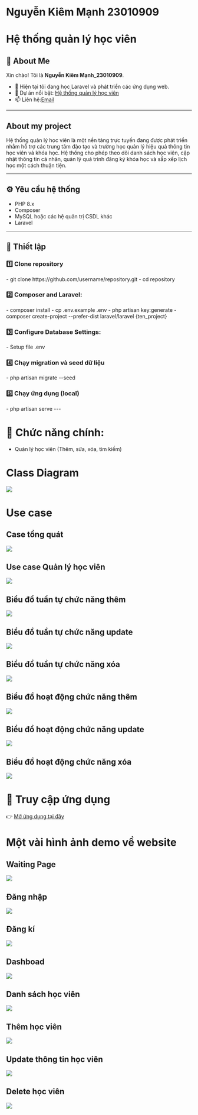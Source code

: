 # Nguyễn Kiêm Mạnh 23010909  
# Hệ thống quản lý học viên 

## 👋 About Me  
Xin chào! Tôi là **Nguyễn Kiêm Mạnh_23010909**.
- 🌱 Hiện tại tôi đang học Laravel và phát triển các ứng dụng web.  
- 🚀 Dự án nổi bật: [Hệ thống quản lý học viên](https://github.com/lionelmahn/ObjectQLhocvien/)  
- 📫 Liên hệ:[Email](23010909@st.phenikaa-uni.edu.vn)  

---

## About my project
  Hệ thống quản lý học viên là một nền tảng trực tuyến đang được phát triển nhằm hỗ trợ các trung tâm đào tạo và trường học quản lý hiệu quả thông tin học viên và khóa học. Hệ thống cho phép theo dõi danh sách học viên, cập nhật thông tin cá nhân, quản lý quá trình đăng ký khóa học và sắp xếp lịch học một cách thuận tiện.

---

## ⚙️ Yêu cầu hệ thống  
- PHP 8.x  
- Composer  
- MySQL hoặc các hệ quản trị CSDL khác  
- Laravel  

---

<h2>🚀 Thiết lập</h2>
<h3>1️⃣ Clone repository</h2>
- git clone https://github.com/username/repository.git
- cd repository
<h3>2️⃣ Composer and Laravel:</h3>
- composer install
- cp .env.example .env
- php artisan key:generate
- composer create-project --prefer-dist laravel/laravel {ten_project}
<h3>3️⃣ Configure Database Settings:</h3>
- Setup file .env
<h3>4️⃣ Chạy migration và seed dữ liệu</h3>
- php artisan migrate --seed
<h3>5️⃣ Chạy ứng dụng (local)</h3>
- php artisan serve
---


# 🎯 Chức năng chính:
- Quản lý học viên (Thêm, sửa, xóa, tìm kiếm)
<h1>Class Diagram</h1>
<img src="case/diagram.png">
<h1>Use case</h1>
<h2>Case tổng quát</h2> 
<img src='case/casetq.png'>
<h2>Use case Quản lý học viên</h2>
<img src='case/caseqlhv.png'>
<h2>Biểu đồ tuần tự chức năng thêm</h2>
<img src='case/bieudotuantuchucnangthem.png'>
<h2>Biểu đồ tuần tự chức năng update</h2>
<img src='case/bieudotuantuchucnangcapnhat.png'>
<h2>Biểu đổ tuần tự chức năng xóa</h2>
<img src='case/bieudotuantuchucnangxoa.png'>
<h2>Biểu đồ hoạt động chức năng thêm</h2>
<img src='case/bieudohoatdongchucnangthem.png'>
<h2>Biểu đồ hoạt động chức năng update</h2>
<img src='case/bieudohoatdongchucnangcapnhat.png'>
<h2>Biểu đồ hoạt động chức năng xóa</h2>
<img src='case/bieudohoatdongchucnangxoa.png'>

# 🔗 Truy cập ứng dụng
👉 [Mở ứng dụng tại đây](https://symmetrical-umbrella-7vvp4rp5x456hr7rr-8000.app.github.dev/)
# Một vài hình ảnh demo về website
<h2>Waiting Page</h2>
<img src="case/wtpage.png">
<h2>Đăng nhập</h2>
<img src="case/login.png">
<h2>Đăng kí</h2>
<img src="case/register.png">
<h2>Dashboad</h2>
<img src="case/dashboard.png">
<h2>Danh sách học viên</h2>
<img src="case/listhv.png">
<h2>Thêm học viên</h2>
<img src="case/addhv.png">
<h2>Update thông tin học viên</h2>
<img src="case/updatehv.png">
<h2>Delete học viên</h2>
<img src="case/deletehv.png">






